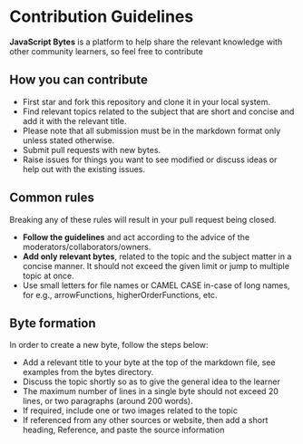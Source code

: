 # Contribution Guidelines

**JavaScript Bytes** is a platform to help share the relevant knowledge with other community learners, so feel free to contribute

## How you can contribute

- First star and fork this repository and clone it in your local system.
- Find relevant topics related to the subject that are short and concise and add it with the relevant title.
- Please note that all submission must be in the markdown format only unless stated otherwise.
- Submit pull requests with new bytes.
- Raise issues for things you want to see modified or discuss ideas or help out with the existing issues.

## Common rules

Breaking any of these rules will result in your pull request being closed.

- **Follow the guidelines** and act according to the advice of the moderators/collaborators/owners.
- **Add only relevant bytes**, related to the topic and the subject matter in a concise manner. It should not exceed the given limit or jump to multiple topic at once.
- Use small letters for file names or CAMEL CASE in-case of long names, for e.g., arrowFunctions, higherOrderFunctions, etc.


## Byte formation

In order to create a new byte, follow the steps below:

- Add a relevant title to your byte at the top of the markdown file, see examples from the bytes directory.
- Discuss the topic shortly so as to give the general idea to the learner
- The maximum number of lines in a single byte should not exceed 20 lines, or two paragraphs (around 200 words).
- If required, include one or two images related to the topic
- If referenced from any other sources or website, then add a short heading, Reference, and paste the source information

